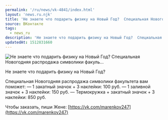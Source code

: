 ```yaml
---
permalink: '/ru/news/vk-4841/index.html'
layout: 'news.ru.njk'
title: 'Не знаете что подарить физику на Новый Год?  Специальная Новогодняя распродажа символики факуль…'
source: ВКонтакте
tags:
  - news_ru
description: 'Не знаете что подарить физику на Новый Год?  Специальная Новогодняя распродажа символики факуль…'
updatedAt: 1512831660
---
```

![Не знаете что подарить физику на Новый Год?  Специальная Новогодняя распродажа символики факуль…](https://sun9-47.userapi.com/impf/c831109/v831109013/6d8e/WGgXHZulXz8.jpg?size=1280x854&quality=96&sign=ba3b2f64ead2d89f55d7c4addacd4aea&c_uniq_tag=6Ku1vLThPEhkp_pwqGT9gt3y4txJsMuD17IPidaUAjg&type=album)

Не знаете что подарить физику на Новый Год?

Специальная Новогодняя распродажа символики факультета вам поможет:
— 1 закатный значок + 3 наклейки: 100 руб.
— 1 заливной значок + 3 наклейки: 150 руб.
— Термокружка + закатный значок + 3 наклейки: 850 руб.

Чтобы заказать, пиши Жене: [https://vk.com/marenkov247](https://vk.com/marenkov247)
